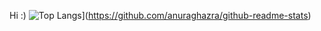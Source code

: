 Hi :)
![Top Langs](https://github-readme-stats.vercel.app/api/top-langs/?username=Kindskopf123)](https://github.com/anuraghazra/github-readme-stats)
